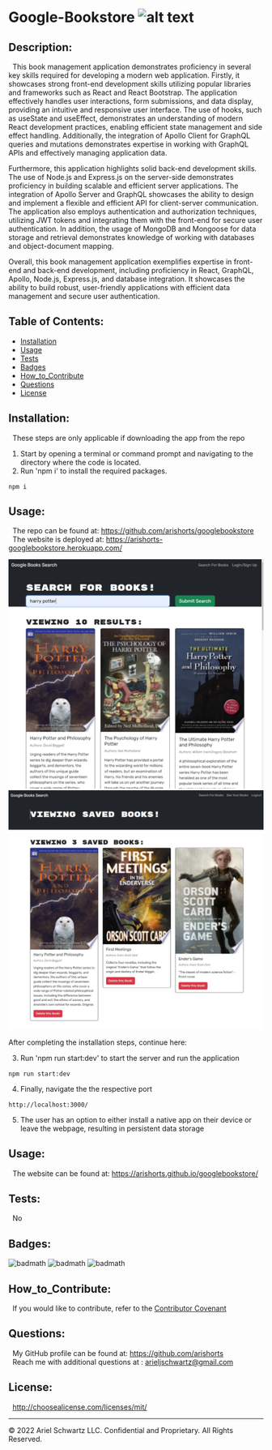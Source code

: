 # Google-Bookstore ![alt text](https://img.shields.io/badge/License-MIT-blue.svg)

## Description:

&nbsp; This book management application demonstrates proficiency in several key skills required for developing a modern web application. Firstly, it showcases strong front-end development skills utilizing popular libraries and frameworks such as React and React Bootstrap. The application effectively handles user interactions, form submissions, and data display, providing an intuitive and responsive user interface. The use of hooks, such as useState and useEffect, demonstrates an understanding of modern React development practices, enabling efficient state management and side effect handling. Additionally, the integration of Apollo Client for GraphQL queries and mutations demonstrates expertise in working with GraphQL APIs and effectively managing application data.

Furthermore, this application highlights solid back-end development skills. The use of Node.js and Express.js on the server-side demonstrates proficiency in building scalable and efficient server applications. The integration of Apollo Server and GraphQL showcases the ability to design and implement a flexible and efficient API for client-server communication. The application also employs authentication and authorization techniques, utilizing JWT tokens and integrating them with the front-end for secure user authentication. In addition, the usage of MongoDB and Mongoose for data storage and retrieval demonstrates knowledge of working with databases and object-document mapping.

Overall, this book management application exemplifies expertise in front-end and back-end development, including proficiency in React, GraphQL, Apollo, Node.js, Express.js, and database integration. It showcases the ability to build robust, user-friendly applications with efficient data management and secure user authentication.

## Table of Contents:

- [Installation](#installation)
- [Usage](#usage)
- [Tests](#tests)
- [Badges](#badges)
- [How_to_Contribute](#how_to_contribute)
- [Questions](#questions)
- [License](#license)

## Installation:

&nbsp; These steps are only applicable if downloading the app from the repo

1. Start by opening a terminal or command prompt and navigating to the directory where the code is located.<br>
2. Run 'npm i' to install the required packages.<br>

```
npm i
```

## Usage:

&nbsp; The repo can be found at: https://github.com/arishorts/googlebookstore
<br>
&nbsp; The website is deployed at: https://arishorts-googlebookstore.herokuapp.com/

![alttext](./client/public/demo1.JPG)
![alttext](./client/public/demo2.JPG)

After completing the installation steps, continue here: <br>

3. Run 'npm run start:dev' to start the server and run the application

```
npm run start:dev
```

4. Finally, navigate the the respective port

```
http://localhost:3000/
```

5. The user has an option to either install a native app on their device or leave the webpage, resulting in persistent data storage

## Usage:

&nbsp; The website can be found at: https://arishorts.github.io/googlebookstore/

## Tests:

&nbsp; No

## Badges:

![badmath](https://img.shields.io/badge/JavaScript-94%25-purple)
![badmath](https://img.shields.io/badge/HTML-5%25-purple)
![badmath](https://img.shields.io/badge/CSS-0%25-purple)

## How_to_Contribute:

&nbsp; If you would like to contribute, refer to the [Contributor Covenant](https://www.contributor-covenant.org/)

## Questions:

&nbsp; My GitHub profile can be found at: https://github.com/arishorts
<br>&nbsp; Reach me with additional questions at : arieljschwartz@gmail.com

## License:

&nbsp; http://choosealicense.com/licenses/mit/

---

© 2022 Ariel Schwartz LLC. Confidential and Proprietary. All Rights Reserved.
